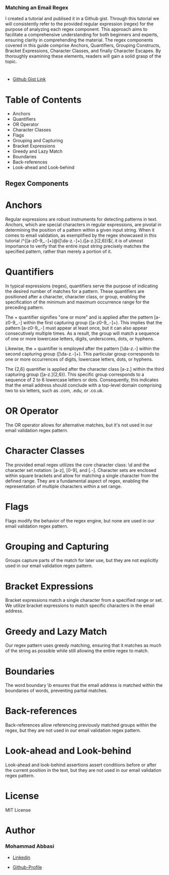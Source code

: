 ### Matching an Email Regex

I created a tutorial and publised it in a Github gist. Through this tutorial we will consistently refer to the provided regular expression (regex) for the purpose of analyzing each regex component. This approach aims to facilitate a comprehensive understanding for both beginners and experts, ensuring clarity in comprehending the material. The regex components covered in this guide comprise Anchors, Quantifiers, Grouping Constructs, Bracket Expressions, Character Classes, and finally Character Escapes. By thoroughly examining these elements, readers will gain a solid grasp of the topic.
#
* [Github Gist Link](https://github.com/Moe1362/Email-Regex)


# Table of Contents

- Anchors
- Quantifiers
- OR Operator
- Character Classes
- Flags
- Grouping and Capturing
- Bracket Expressions
- Greedy and Lazy Match
- Boundaries
- Back-references
- Look-ahead and Look-behind

## Regex Components

# Anchors

Regular expressions are robust instruments for detecting patterns in text. Anchors, which are special characters in regular expressions, are pivotal in determining the position of a pattern within a given input string. When it comes to email validation, as exemplified by the regex showcased in this tutorial /^([a-z0-9_\.-]+)@([\da-z\.-]+)\.([a-z\.]{2,6})$/, it is of utmost importance to verify that the entire input string precisely matches the specified pattern, rather than merely a portion of it.

# Quantifiers

In typical expressions (regex), quantifiers serve the purpose of indicating the desired number of matches for a pattern. These quantifiers are positioned after a character, character class, or group, enabling the specification of the minimum and maximum occurrence range for the preceding pattern.

The + quantifier signifies "one or more" and is applied after the pattern [a-z0-9_\.-] within the first capturing group ([a-z0-9_\.-]+). This implies that the pattern [a-z0-9_\.-] must appear at least once, but it can also appear consecutively multiple times. As a result, the group will match a sequence of one or more lowercase letters, digits, underscores, dots, or hyphens.

Likewise, the + quantifier is employed after the pattern [\da-z\.-] within the second capturing group ([\da-z\.-]+). This particular group corresponds to one or more occurrences of digits, lowercase letters, dots, or hyphens.

The {2,6} quantifier is applied after the character class [a-z\.] within the third capturing group ([a-z\.]{2,6}). This specific group corresponds to a sequence of 2 to 6 lowercase letters or dots. Consequently, this indicates that the email address should conclude with a top-level domain comprising two to six letters, such as .com, .edu, or .co.uk.

# OR Operator

The OR operator allows for alternative matches, but it's not used in our email validation regex pattern.

# Character Classes

The provided email regex utilizes the core character class: \d and the character set notation: [a-z], [0-9], and [\.-]. Character sets are enclosed within square brackets and allow for matching a single character from the defined range. They are a fundamental aspect of regex, enabling the representation of multiple characters within a set range.

# Flags

Flags modify the behavior of the regex engine, but none are used in our email validation regex pattern.

# Grouping and Capturing

Groups capture parts of the match for later use, but they are not explicitly used in our email validation regex pattern.

# Bracket Expressions

Bracket expressions match a single character from a specified range or set. We utilize bracket expressions to match specific characters in the email address.

# Greedy and Lazy Match

Our regex pattern uses greedy matching, ensuring that it matches as much of the string as possible while still allowing the entire regex to match.

# Boundaries

The word boundary \b ensures that the email address is matched within the boundaries of words, preventing partial matches.

# Back-references

Back-references allow referencing previously matched groups within the regex, but they are not used in our email validation regex pattern.

# Look-ahead and Look-behind
Look-ahead and look-behind assertions assert conditions before or after the current position in the text, but they are not used in our email validation regex pattern.

# License

MIT License

# Author

### Mohammad Abbasi

* [Linkedin](https://www.linkedin.com/in/mxabbasi/)

* [Github-Profile](https://github.com/Moe1362)
